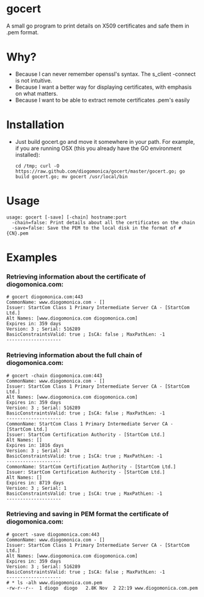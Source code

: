 gocert
======

A small go program to print details on X509 certificates and safe them in .pem format.

# Why?

- Because I can never remember openssl's syntax. The s_client -connect is not intuitive. 
- Because I want a better way for displaying certificates, with emphasis on what matters.
- Because I want to be able to extract remote certificates .pem's easily

# Installation 

- Just build gocert.go and move it somewhere in your path. For example, if you are running OSX (this you already have the GO environment installed):

	`cd /tmp; curl -O https://raw.github.com/diogomonica/gocert/master/gocert.go;
	go build gocert.go; mv gocert /usr/local/bin`

# Usage

	usage: gocert [-save] [-chain] hostname:port
	  -chain=false: Print details about all the certificates on the chain
	  -save=false: Save the PEM to the local disk in the format of #{CN}.pem

# Examples

### Retrieving information about the certificate of diogomonica.com:

	# gocert diogomonica.com:443	
	CommonName: www.diogomonica.com - []
	Issuer: StartCom Class 1 Primary Intermediate Server CA - [StartCom Ltd.]
	Alt Names: [www.diogomonica.com diogomonica.com]
	Expires in: 359 days
	Version: 3 ; Serial: 516289
	BasicConstraintsValid: true ; IsCA: false ; MaxPathLen: -1
	--------------------

### Retrieving information about the full chain of diogomonica.com:

	# gocert -chain diogomonica.com:443
	CommonName: www.diogomonica.com - []
	Issuer: StartCom Class 1 Primary Intermediate Server CA - [StartCom Ltd.]
	Alt Names: [www.diogomonica.com diogomonica.com]
	Expires in: 359 days
	Version: 3 ; Serial: 516289
	BasicConstraintsValid: true ; IsCA: false ; MaxPathLen: -1
	--------------------
	CommonName: StartCom Class 1 Primary Intermediate Server CA - [StartCom Ltd.]
	Issuer: StartCom Certification Authority - [StartCom Ltd.]
	Alt Names: []
	Expires in: 1816 days
	Version: 3 ; Serial: 24
	BasicConstraintsValid: true ; IsCA: true ; MaxPathLen: -1
	--------------------
	CommonName: StartCom Certification Authority - [StartCom Ltd.]
	Issuer: StartCom Certification Authority - [StartCom Ltd.]
	Alt Names: []
	Expires in: 8719 days
	Version: 3 ; Serial: 1
	BasicConstraintsValid: true ; IsCA: true ; MaxPathLen: -1
	--------------------

### Retrieving and saving in PEM format the certificate of diogomonica.com:

	# gocert -save diogomonica.com:443
	CommonName: www.diogomonica.com - []
	Issuer: StartCom Class 1 Primary Intermediate Server CA - [StartCom Ltd.]
	Alt Names: [www.diogomonica.com diogomonica.com]
	Expires in: 359 days
	Version: 3 ; Serial: 516289
	BasicConstraintsValid: true ; IsCA: false ; MaxPathLen: -1
	--------------------
	# * ls -alh www.diogomonica.com.pem 
	-rw-r--r--  1 diogo  diogo   2.8K Nov  2 22:19 www.diogomonica.com.pem
